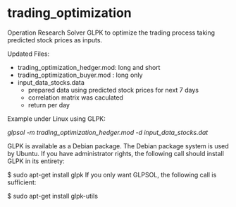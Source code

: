 # trading_optimization
Operation Research Solver GLPK to optimize the trading process taking predicted stock prices as inputs.

Updated Files:
- trading_optimization_hedger.mod: long and short 
- trading_optimization_buyer.mod  : long only
- input_data_stocks.data
  - prepared data using predicted stock prices for next 7 days
  - correlation matrix was caculated
  - return per day 

Example under Linux using GLPK:

*glpsol -m trading_optimization_hedger.mod -d input_data_stocks.dat*

GLPK is available as a Debian package. The Debian package system is used by Ubuntu. If you have administrator rights, the following call should install GLPK in its entirety:

$ sudo apt-get install glpk
If you only want GLPSOL, the following call is sufficient:

$ sudo apt-get install glpk-utils
